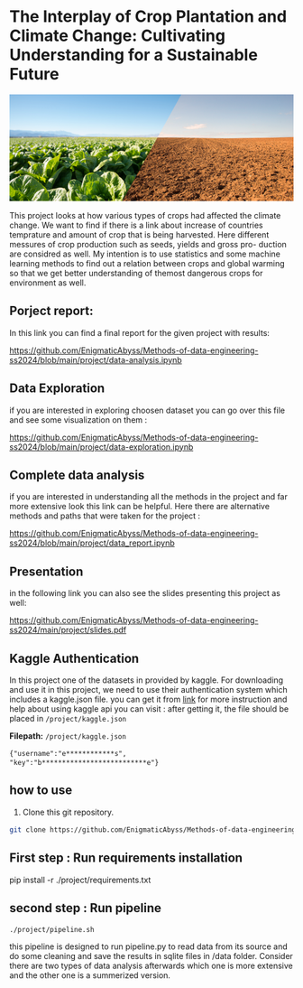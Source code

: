 # The Interplay of Crop Plantation and Climate Change: Cultivating Understanding for a Sustainable Future

![grafik](https://github.com/EnigmaticAbyss/Methods-of-data-engineering-ss2024/blob/main/climatefood_2400x900.png)

This project looks at how various types of crops had affected the climate change. We want to find if there is a link about increase of countries temprature and amount of crop that is being harvested. Here different messures of crop production such as seeds, yields and gross pro- duction are considred as well. My intention is to use statistics and some machine learning methods to find out a relation between crops and global warming so that we get better understanding of themost dangerous crops for environment as well.

## Porject report:
In this link you can find a final report for the given project with results:

https://github.com/EnigmaticAbyss/Methods-of-data-engineering-ss2024/blob/main/project/data-analysis.ipynb

## Data Exploration
if you are interested in exploring choosen dataset you can go over this file and see some visualization on them :

https://github.com/EnigmaticAbyss/Methods-of-data-engineering-ss2024/blob/main/project/data-exploration.ipynb
## Complete data analysis
if you are interested in understanding all the methods in the project and far more extensive look this link can be helpful. Here there are alternative methods and paths that were taken for the project :

https://github.com/EnigmaticAbyss/Methods-of-data-engineering-ss2024/blob/main/project/data_report.ipynb

## Presentation
in the following link you can also see the slides presenting this project as well:

https://github.com/EnigmaticAbyss/Methods-of-data-engineering-ss2024/main/project/slides.pdf

## Kaggle Authentication
In this project one of the datasets in provided by kaggle. For downloading and use it in this project, we need to use their authentication system which includes a kaggle.json file. 
you can get it from [link](https://www.kaggle.com/settings)
for more instruction and help about using kaggle api you can visit : 
after getting it, the file should be placed in `/project/kaggle.json`

**Filepath:** `/project/kaggle.json`

```
{"username":"e************s",
"key":"b**************************e"}
```


## how to use 

1. Clone this git repository.
```bash
git clone https://github.com/EnigmaticAbyss/Methods-of-data-engineering-ss2024.git
```

## First step : Run requirements installation

pip install -r ./project/requirements.txt

## second step : Run pipeline
```
./project/pipeline.sh
```

this pipeline is designed to run pipeline.py to read data from its source and do some cleaning and save the results in sqlite files in /data folder. Consider there are two types of data analysis afterwards which one is more extensive and the other one is a summerized version.
